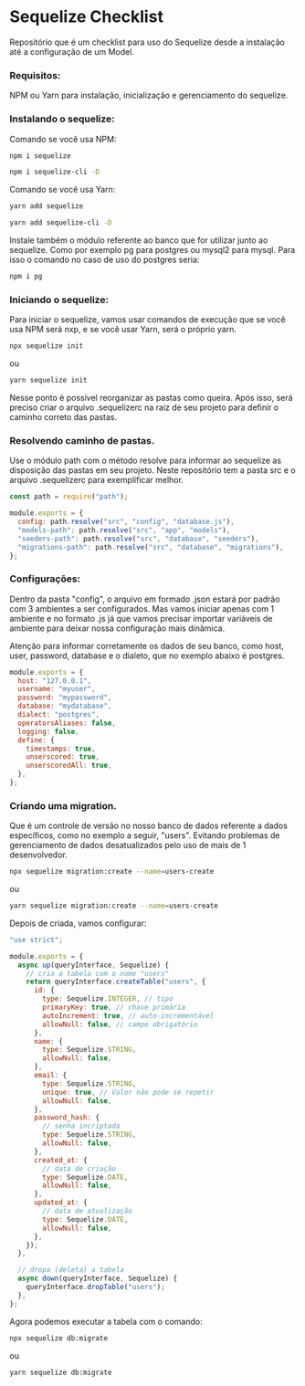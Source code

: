 # Sequelize Checklist

Repositório que é um checklist para uso do Sequelize desde a instalação até a configuração de um Model.

### Requisitos:

NPM ou Yarn para instalação, inicialização e gerenciamento do sequelize.

### Instalando o sequelize:

Comando se você usa NPM:

```bash
npm i sequelize
```

```bash
npm i sequelize-cli -D
```

Comando se você usa Yarn:

```bash
yarn add sequelize
```

```bash
yarn add sequelize-cli -D
```

Instale também o módulo referente ao banco que for utilizar junto ao sequelize. Como por exemplo pg para postgres ou mysql2 para mysql. Para isso o comando no caso de uso do postgres seria:

```bash
npm i pg
```

### Iniciando o sequelize:

Para iniciar o sequelize, vamos usar comandos de execução que se você usa NPM será nxp, e se você usar Yarn, será o próprio yarn.

```bash
npx sequelize init
```

ou

```bash
yarn sequelize init
```

Nesse ponto é possível reorganizar as pastas como queira. Após isso, será preciso criar o arquivo .sequelizerc na raiz de seu projeto para definir o caminho correto das pastas.

### Resolvendo caminho de pastas.

Use o módulo path com o método resolve para informar ao sequelize as disposição das pastas em seu projeto. Neste repositório tem a pasta src e o arquivo .sequelizerc para exemplificar melhor.

```js
const path = require("path");

module.exports = {
  config: path.resolve("src", "config", "database.js"),
  "models-path": path.resolve("src", "app", "models"),
  "seeders-path": path.resolve("src", "database", "seeders"),
  "migrations-path": path.resolve("src", "database", "migrations"),
};
```

### Configurações:

Dentro da pasta "config", o arquivo em formado .json estará por padrão com 3 ambientes a ser configurados. Mas vamos iniciar apenas com 1 ambiente e no formato .js já que vamos precisar importar variáveis de ambiente para deixar nossa configuração mais dinâmica.

Atenção para informar corretamente os dados de seu banco, como host, user, password, database e o dialeto, que no exemplo abaixo é postgres.

```js
module.exports = {
  host: "127.0.0.1",
  username: "myuser",
  password: "mypassword",
  database: "mydatabase",
  dialect: "postgres",
  operatorsAliases: false,
  logging: false,
  define: {
    timestamps: true,
    unserscored: true,
    unserscoredAll: true,
  },
};
```

### Criando uma migration.

Que é um controle de versão no nosso banco de dados referente a dados específicos, como no exemplo a seguir, "users". Evitando problemas de gerenciamento de dados desatualizados pelo uso de mais de 1 desenvolvedor.

```bash
npx sequelize migration:create --name=users-create
```

ou

```bash
yarn sequelize migration:create --name=users-create
```

Depois de criada, vamos configurar:

```js
"use strict";

module.exports = {
  async up(queryInterface, Sequelize) {
    // cria a tabela com o nome "users"
    return queryInterface.createTable("users", {
      id: {
        type: Sequelize.INTEGER, // tipo
        primaryKey: true, // chave primária
        autoIncrement: true, // auto-incrementável
        allowNull: false, // campo obrigatório
      },
      name: {
        type: Sequelize.STRING,
        allowNull: false,
      },
      email: {
        type: Sequelize.STRING,
        unique: true, // Valor não pode se repetir
        allowNull: false,
      },
      password_hash: {
        // senha incriptada
        type: Sequelize.STRING,
        allowNull: false,
      },
      created_at: {
        // data de criação
        type: Sequelize.DATE,
        allowNull: false,
      },
      updated_at: {
        // data de atualização
        type: Sequelize.DATE,
        allowNull: false,
      },
    });
  },

  // dropa (deleta) a tabela
  async down(queryInterface, Sequelize) {
    queryInterface.dropTable("users");
  },
};
```

Agora podemos executar a tabela com o comando:

```bash
npx sequelize db:migrate
```

ou

```bash
yarn sequelize db:migrate
```
